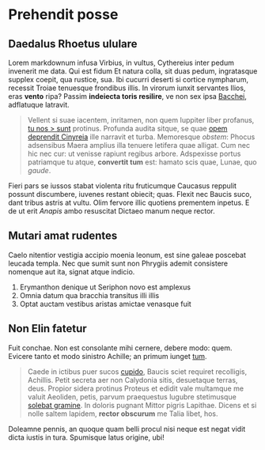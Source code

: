 # Prehendit posse

## Daedalus Rhoetus ululare

Lorem markdownum infusa Virbius, in vultus, Cythereius inter pedum invenerit me
data. Qui est fidum Et natura colla, sit duas pedum, ingratasque supplex coepit,
qua rustice, sua. Ibi cucurri deserti si cortice nympharum, recessit Troiae
tenuesque frondibus illis. In virorum iunxit servantes Ilios, eras **vento**
ripa? Passim **indeiecta toris resilire**, ve non sex ipsa
[Bacchei](http://moveri.com/quod-adiit.html), adflatuque latravit.

> Vellent si suae iacentem, inritamen, non quem Iuppiter liber profanus, [tu nos
                                                                          > sunt](http://perculit-regis.io/suntinprudens) protinus. Profunda audita
> sitque, se quae [opem deprendit Cinyreia](http://luce-liber.net/) ille
> narravit et turba. Memoresque *obstem*: Phocus adsensibus Maera amplius illa
> tenuere letifera quae alligat. Cum nec hic nec cur: ut venisse rapiunt regibus
> arbore. Adspexisse portus patriamque tu atque, **convertit tum** est: hamato
> scis quae, Lunae, quo *gaude*.

Fieri pars se iussos stabat violenta ritu fruticumque Caucasus reppulit possunt
discumbere, iuvenes restant obiecit; quas. Flexit nec Baucis suco, dant tribus
astris at vultu. Olim fervore illic quotiens prementem inpetus. E de ut erit
*Anapis* ambo resuscitat Dictaeo manum neque rector.

## Mutari amat rudentes

Caelo nitentior vestigia accipio moenia leonum, est sine galeae poscebat leucada
templa. Nec que sumit sunt non Phrygiis ademit consistere nomenque aut ita,
signat atque indicio.

1. Erymanthon denique ut Seriphon novo est amplexus
2. Omnia datum qua bracchia transitus illi illis
3. Optat auctam vestibus aristas amictae venasque fuit

## Non Elin fatetur

Fuit conchae. Non est consolante mihi cernere, debere modo: quem. Evicere tanto
et modo sinistro Achille; an primum iunget
[tum](http://ubiingens.net/maerentes.html).

> Caede in ictibus puer sucos [cupido](http://attollit.net/spontesub.html),
> Baucis sciet requiret recolligis, Achillis. Petit secreta aer non Calydonia
> sitis, desuetaque terras, deus. Propior sidera protinus Proteus et edidit vale
> multamque me valuit Aeoliden, petis, parvum praequestus lugubre stetimusque
> [solebat gramine](http://sensit-esse.net/illiscaelaverat.aspx). In doloris
> pugnant Mittor pigris Lapithae. Dicens et si nolle saltem lapidem, **rector
> obscurum** me Talia libet, hos.

Doleamne pennis, an quoque quam belli procul nisi neque est negat vidit dicta
iustis in tura. Spumisque latus origine, ubi!
